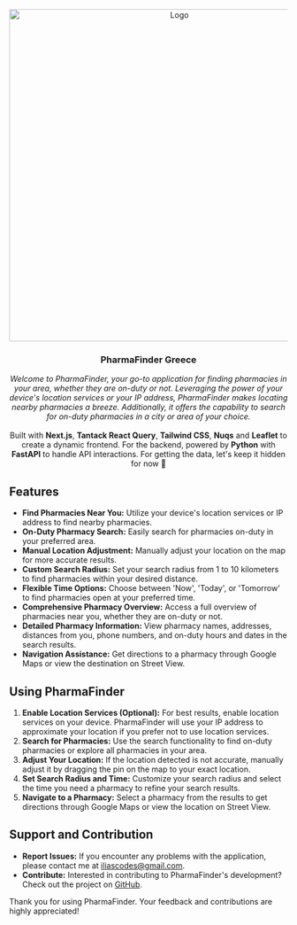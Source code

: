 <div align="center">
  <a href="https://github.com/eliac7/pharmafinder-greece">
    <img src="https://i.imgur.com/uZnMRZ4.jpeg" alt="Logo" width="600">
  </a>

<h3 align="center">PharmaFinder Greece</h3>

  <p align="center">
    <i>Welcome to PharmaFinder, your go-to application for finding pharmacies in your area, whether they are on-duty or not. Leveraging the power of your device's location services or your IP address, PharmaFinder makes locating nearby pharmacies a breeze. Additionally, it offers the capability to search for on-duty pharmacies in a city or area of your choice. </i>     
    <br/>
    <br/>
  Built with <b>Next.js</b>, <b>Tantack React Query</b>, <b>Tailwind CSS</b>, <b>Nuqs</b> and <b>Leaflet</b> to create a dynamic frontend. For the backend, powered by <b>Python</b> with <b>FastAPI</b> to handle API interactions. For getting the data, let's keep it hidden for now 🫢

  </p>
</div>

## Features

- **Find Pharmacies Near You:** Utilize your device's location services or IP address to find nearby pharmacies.
- **On-Duty Pharmacy Search:** Easily search for pharmacies on-duty in your preferred area.
- **Manual Location Adjustment:** Manually adjust your location on the map for more accurate results.
- **Custom Search Radius:** Set your search radius from 1 to 10 kilometers to find pharmacies within your desired distance.
- **Flexible Time Options:** Choose between 'Now', 'Today', or 'Tomorrow' to find pharmacies open at your preferred time.
- **Comprehensive Pharmacy Overview:** Access a full overview of pharmacies near you, whether they are on-duty or not.
- **Detailed Pharmacy Information:** View pharmacy names, addresses, distances from you, phone numbers, and on-duty hours and dates in the search results.
- **Navigation Assistance:** Get directions to a pharmacy through Google Maps or view the destination on Street View.

## Using PharmaFinder

1. **Enable Location Services (Optional):** For best results, enable location services on your device. PharmaFinder will use your IP address to approximate your location if you prefer not to use location services.
2. **Search for Pharmacies:** Use the search functionality to find on-duty pharmacies or explore all pharmacies in your area.
3. **Adjust Your Location:** If the location detected is not accurate, manually adjust it by dragging the pin on the map to your exact location.
4. **Set Search Radius and Time:** Customize your search radius and select the time you need a pharmacy to refine your search results.
5. **Navigate to a Pharmacy:** Select a pharmacy from the results to get directions through Google Maps or view the location on Street View.

## Support and Contribution

- **Report Issues:** If you encounter any problems with the application, please contact me at [iliascodes@gmail.com](mailto:iliascodes@gmail.com).
- **Contribute:** Interested in contributing to PharmaFinder's development? Check out the project on [GitHub](https://github.com/eliac7/pharmafinder-greece).

Thank you for using PharmaFinder. Your feedback and contributions are highly appreciated!
